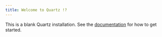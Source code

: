 ```yaml
---
title: Welcome to Quartz !?
---
```


This is a blank Quartz installation.
See the [documentation](https://quartz.jzhao.xyz) for how to get started.
